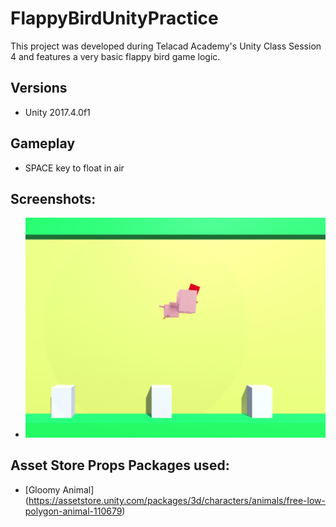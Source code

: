 # FlappyBirdUnityPractice

This project was developed during Telacad Academy's Unity Class Session 4 and features a very basic flappy bird game logic.

## Versions
- Unity 2017.4.0f1

## Gameplay
- SPACE key to float in air

## Screenshots:
- ![alt text](https://github.com/Ladydiana/FlappyBirdUnityPractice/blob/master/Screenshots/Screenshot1.PNG)

## Asset Store Props Packages used:
- [Gloomy Animal] (https://assetstore.unity.com/packages/3d/characters/animals/free-low-polygon-animal-110679) 
